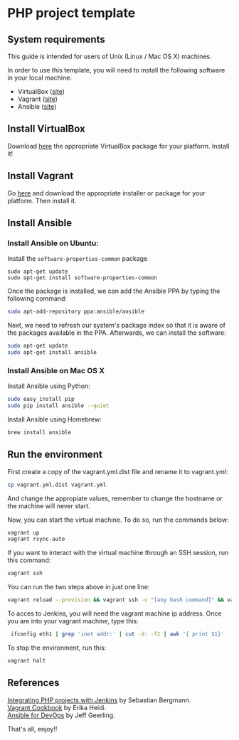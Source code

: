 # PHP project template

## System requirements
This guide is intended for users of Unix (Linux / Mac OS X) machines.

In order to use this template, you will need to install the following software
in your local machine:
+ VirtualBox ([site](https://www.virtualbox.org/))
+ Vagrant ([site](https://www.vagrantup.com/))
+ Ansible ([site](http://www.ansible.com/))

## Install VirtualBox 

Download [here](https://www.virtualbox.org/wiki/Downloads) the appropriate VirtualBox package for your platform. Install
it!

## Install Vagrant

Go [here](http://www.vagrantup.com/downloads) and download the appropriate 
installer or package for your platform. Then install it.

## Install Ansible
### Install Ansible on Ubuntu:
Install the `software-properties-common` package

```
sudo apt-get update
sudo apt-get install software-properties-common
```

Once the package is installed, we can add the Ansible PPA by typing the 
following command:

```sh
sudo apt-add-repository ppa:ansible/ansible
```

Next, we need to refresh our system's package index so that it is aware of the 
packages available in the PPA. Afterwards, we can install the software:

```sh
sudo apt-get update
sudo apt-get install ansible
```
### Install Ansible on Mac OS X

Install Ansible using Python:

```sh
sudo easy_install pip
sudo pip install ansible --quiet
```

Install Ansible using Homebrew:

```sh
brew install ansible
```

## Run the environment

First create a copy of the vagrant.yml.dist file and rename it to vagrant.yml:

```sh
cp vagrant.yml.dist vagrant.yml
```

And change the appropiate values, remember to change the hostname or the machine
will never start.

Now, you can start the virtual machine. To do so, run the commands below:

```sh
vagrant up
vagrant rsync-auto
```

If you want to interact with the virtual machine through an SSH session, run 
this command:

```sh
vagrant ssh
```

You can run the two steps above in just one line:

```sh
vagrant reload --provision && vagrant ssh -c "[any bash command]" && vagrant rsync-auto
```

To acces to Jenkins, you will need the vagrant machine ip address. Once you are
into your vagrant machine, type this:

```sh
 ifconfig eth1 | grep 'inet addr:' | cut -d: -f2 | awk '{ print $1}'
 ```

To stop the environment, run this:

```sh
vagrant halt
```

## References

[Integrating PHP projects with Jenkins](https://read.amazon.com/kp/embed?asin=B005QED7QY&preview=newtab&linkCode=kpe&ref_=cm_sw_r_kb_dp_uIHSwb11PX5V8) by Sebastian Bergmann.  
[Vagrant Cookbook](https://leanpub.com/vagrantcookbook) by Erika Heidi.  
[Ansible for DevOps](https://leanpub.com/ansible-for-devops) by Jeff Geerling.


That's all, enjoy!!